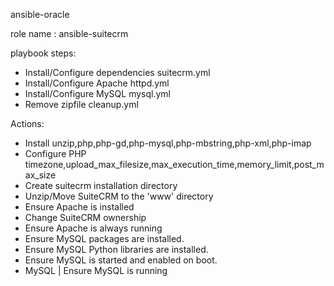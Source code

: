 ansible-oracle

role name : ansible-suitecrm

playbook steps:
* Install/Configure dependencies
suitecrm.yml
* Install/Configure Apache
httpd.yml
* Install/Configure MySQL
mysql.yml
* Remove zipfile
cleanup.yml

Actions:
* Install unzip,php,php-gd,php-mysql,php-mbstring,php-xml,php-imap
* Configure PHP timezone,upload_max_filesize,max_execution_time,memory_limit,post_max_size
* Create suitecrm installation directory
* Unzip/Move SuiteCRM to the 'www' directory
* Ensure Apache is installed
* Change SuiteCRM ownership
* Ensure Apache is always running
* Ensure MySQL packages are installed.
* Ensure MySQL Python libraries are installed.
* Ensure MySQL is started and enabled on boot.
* MySQL | Ensure MySQL is running
